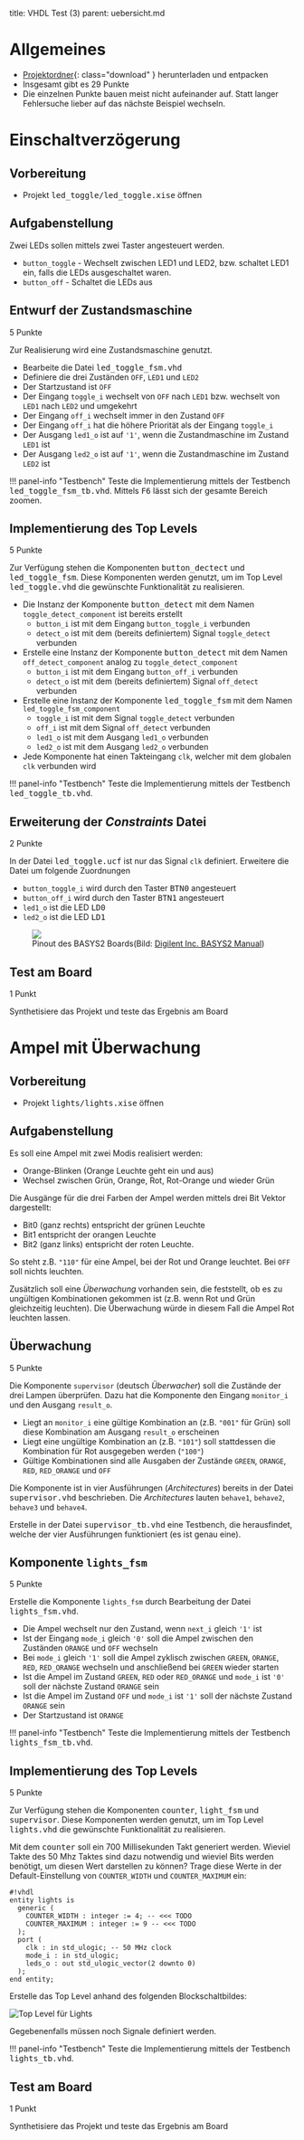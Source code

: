 title: VHDL Test (3)
parent: uebersicht.md

# Allgemeines
* [Projektordner]({filename}vhdl_test_3.compress){: class="download" } herunterladen und entpacken
* Insgesamt gibt es <span class="badge">29 Punkte</span>
* Die einzelnen Punkte bauen meist nicht aufeinander auf. Statt langer Fehlersuche lieber auf das nächste Beispiel wechseln.

# Einschaltverzögerung
## Vorbereitung
* Projekt <tt>led_toggle/led_toggle.xise</tt> öffnen

## Aufgabenstellung
Zwei LEDs sollen mittels zwei Taster angesteuert werden. 

* `button_toggle` - Wechselt zwischen LED1 und LED2, bzw. schaltet LED1 ein, falls die LEDs ausgeschaltet waren.
* `button_off` - Schaltet die LEDs aus

## Entwurf der Zustandsmaschine 
<span class="badge">5 Punkte</span>

Zur Realisierung wird eine Zustandsmaschine genutzt.

* Bearbeite die Datei <tt>led_toggle_fsm.vhd</tt>
* Definiere die drei Zuständen `OFF`, `LED1` und `LED2`
* Der Startzustand ist `OFF`
* Der Eingang `toggle_i` wechselt von `OFF` nach `LED1` bzw. wechselt von `LED1` nach `LED2` und umgekehrt
* Der Eingang `off_i` wechselt immer in den Zustand `OFF`
* Der Eingang `off_i` hat die höhere Priorität als der Eingang `toggle_i`
* Der Ausgang `led1_o` ist auf `'1'`, wenn die Zustandmaschine im Zustand `LED1` ist
* Der Ausgang `led2_o` ist auf `'1'`, wenn die Zustandmaschine im Zustand `LED2` ist

!!! panel-info "Testbench"
    Teste die Implementierung mittels der Testbench <tt>led_toggle_fsm_tb.vhd</tt>. Mittels <kbd>F6</kbd> lässt sich
    der gesamte Bereich zoomen.

## Implementierung des Top Levels
<span class="badge">5 Punkte</span>

Zur Verfügung stehen die Komponenten <tt>button_dectect</tt> und <tt>led_toggle_fsm</tt>. Diese
Komponenten werden genutzt, um im Top Level <tt>led_toggle.vhd</tt> die gewünschte Funktionalität zu realisieren.

* Die Instanz der Komponente <tt>button_detect</tt> mit dem Namen `toggle_detect_component` ist bereits erstellt
    * `button_i` ist mit dem Eingang `button_toggle_i` verbunden
    * `detect_o` ist mit dem (bereits definiertem) Signal `toggle_detect` verbunden
* Erstelle eine Instanz der Komponente <tt>button_detect</tt> mit dem Namen `off_detect_component` analog zu `toggle_detect_component`
    * `button_i` ist mit dem Eingang `button_off_i` verbunden
    * `detect_o` ist mit dem (bereits definiertem) Signal `off_detect` verbunden
* Erstelle eine Instanz der Komponente <tt>led_toggle_fsm</tt> mit dem Namen `led_toggle_fsm_component`
    * `toggle_i` ist mit dem Signal `toggle_detect` verbunden
    * `off_i` ist mit dem Signal `off_detect` verbunden
    * `led1_o` ist mit dem Ausgang `led1_o` verbunden
    * `led2_o` ist mit dem Ausgang `led2_o` verbunden
* Jede Komponente hat einen Takteingang `clk`, welcher mit dem globalen `clk` verbunden wird

!!! panel-info "Testbench"
    Teste die Implementierung mittels der Testbench <tt>led_toggle_tb.vhd</tt>.

## Erweiterung der *Constraints* Datei
<span class="badge">2 Punkte</span>

In der Datei <tt>led_toggle.ucf</tt> ist nur das Signal `clk` definiert. Erweitere die Datei um folgende Zuordnungen

* `button_toggle_i` wird durch den Taster <tt>BTN0</tt> angesteuert
* `button_off_i` wird durch den Taster <tt>BTN1</tt> angesteuert
* `led1_o` ist die LED <tt>LD0</tt>
* `led2_o` ist die LED <tt>LD1</tt>

<figure><img src="{filename}../basys2_pinout.svg"><figcaption>Pinout des BASYS2 Boards(Bild: <a href="http://www.digilentinc.com/Products/Detail.cfm?NavPath=2,400,790&Prod=BASYS2">Digilent Inc. BASYS2 Manual</a>)</figcaption></figure>

## Test am Board
<span class="badge">1 Punkt</span>

Synthetisiere das Projekt und teste das Ergebnis am Board

# Ampel mit Überwachung
## Vorbereitung
* Projekt <tt>lights/lights.xise</tt> öffnen

## Aufgabenstellung
Es soll eine Ampel mit zwei Modis realisiert werden: 

* Orange-Blinken (Orange Leuchte geht ein und aus)
* Wechsel zwischen Grün, Orange, Rot, Rot-Orange und wieder Grün

Die Ausgänge für die drei Farben der Ampel werden mittels drei Bit Vektor dargestellt:

* Bit0 (ganz rechts) entspricht der grünen Leuchte
* Bit1 entspricht der orangen Leuchte
* Bit2 (ganz links) entspricht der roten Leuchte.

So steht z.B. `"110"` für eine Ampel, bei der Rot und Orange leuchtet. Bei `OFF` soll nichts leuchten.

Zusätzlich soll eine *Überwachung* vorhanden sein, die feststellt, ob es zu ungültigen Kombinationen gekommen ist (z.B.
wenn Rot und Grün gleichzeitig leuchten). Die Überwachung würde in diesem Fall die Ampel Rot leuchten lassen.

## Überwachung
<span class="badge">5 Punkte</span>

Die Komponente `supervisor` (deutsch *Überwacher*) soll die Zustände der drei Lampen überprüfen. Dazu hat die Komponente
den Eingang `monitor_i` und den Ausgang `result_o`.

* Liegt an `monitor_i` eine gültige Kombination an (z.B. `"001"` für Grün) soll diese Kombination am Ausgang `result_o` erscheinen
* Liegt eine ungültige Kombination an (z.B. `"101"`) soll stattdessen die Kombination für Rot ausgegeben werden (`"100"`)
* Gültige Kombinationen sind alle Ausgaben der Zustände `GREEN`, `ORANGE`, `RED`, `RED_ORANGE` und `OFF`

Die Komponente ist in vier Ausführungen (*Architectures*) bereits in der Datei <tt>supervisor.vhd</tt> beschrieben. Die
*Architectures* lauten `behave1`, `behave2`, `behave3` und `behave4`.

Erstelle in der Datei <tt>supervisor_tb.vhd</tt> eine Testbench, die herausfindet, welche der vier Ausführungen
funktioniert (es ist genau eine).

## Komponente `lights_fsm`
<span class="badge">5 Punkte</span>

Erstelle die Komponente `lights_fsm` durch Bearbeitung der Datei <tt>lights_fsm.vhd</tt>.

* Die Ampel wechselt nur den Zustand, wenn `next_i` gleich `'1'` ist
* Ist der Eingang `mode_i` gleich `'0'` soll die Ampel zwischen den Zuständen `ORANGE` und `OFF` wechseln
* Bei `mode_i` gleich `'1'` soll die Ampel zyklisch zwischen `GREEN`, `ORANGE`, `RED`, `RED_ORANGE` wechseln und anschließend bei `GREEN` wieder starten
* Ist die Ampel im Zustand `GREEN`, `RED` oder `RED_ORANGE` und `mode_i` ist `'0'` soll der nächste Zustand `ORANGE` sein
* Ist die Ampel im Zustand `OFF` und `mode_i` ist `'1'` soll der nächste Zustand `ORANGE` sein
* Der Startzustand ist `ORANGE`

!!! panel-info "Testbench"
    Teste die Implementierung mittels der Testbench <tt>lights_fsm_tb.vhd</tt>.

## Implementierung des Top Levels
<span class="badge">5 Punkte</span>

Zur Verfügung stehen die Komponenten <tt>counter</tt>, <tt>light_fsm</tt> und <tt>supervisor</tt>. Diese
Komponenten werden genutzt, um im Top Level <tt>lights.vhd</tt> die gewünschte Funktionalität zu realisieren.

Mit dem <tt>counter</tt> soll ein 700 Millisekunden Takt generiert werden. Wieviel Takte des 50 Mhz Taktes sind dazu
notwendig und wieviel Bits werden benötigt, um diesen Wert darstellen zu können? Trage diese Werte in der Default-Einstellung
von `COUNTER_WIDTH` und `COUNTER_MAXIMUM` ein:

    #!vhdl
    entity lights is
      generic (
        COUNTER_WIDTH : integer := 4; -- <<< TODO
        COUNTER_MAXIMUM : integer := 9 -- <<< TODO
      );
      port (
        clk : in std_ulogic; -- 50 MHz clock
        mode_i : in std_ulogic;
        leds_o : out std_ulogic_vector(2 downto 0)
      );
    end entity;

Erstelle das Top Level anhand des folgenden Blockschaltbildes:

![Top Level für Lights]({filename}test3_lights.jpg)

Gegebenenfalls müssen noch Signale definiert werden.

!!! panel-info "Testbench"
    Teste die Implementierung mittels der Testbench <tt>lights_tb.vhd</tt>.

## Test am Board
<span class="badge">1 Punkt</span>

Synthetisiere das Projekt und teste das Ergebnis am Board
